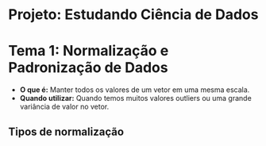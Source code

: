 # **Projeto: Estudando Ciência de Dados**

# **Tema 1: Normalização e Padronização de Dados**

- **O que é:** Manter todos os valores de um vetor em uma mesma escala.
- **Quando utilizar:** Quando temos muitos valores outliers ou uma grande variância de valor no vetor.

## Tipos de normalização <h2>


